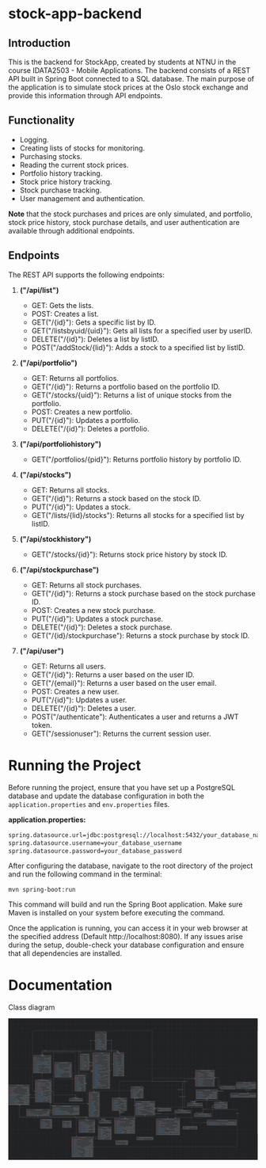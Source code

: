 # stock-app-backend

## Introduction
This is the backend for StockApp, created by students at NTNU in the course IDATA2503 - Mobile Applications. The backend consists of a REST API built in Spring Boot connected to a SQL database. The main purpose of the application is to simulate stock prices at the Oslo stock exchange and provide this information through API endpoints.

## Functionality
- Logging.
- Creating lists of stocks for monitoring.
- Purchasing stocks.
- Reading the current stock prices.
- Portfolio history tracking.
- Stock price history tracking.
- Stock purchase tracking.
- User management and authentication.

**Note** that the stock purchases and prices are only simulated, and portfolio, stock price history, stock purchase details, and user authentication are available through additional endpoints.

## Endpoints
The REST API supports the following endpoints:

1. **("/api/list")**
   - GET: Gets the lists.
   - POST: Creates a list.
   - GET("/{id}"): Gets a specific list by ID.
   - GET("/listsbyuid/{uid}"): Gets all lists for a specified user by userID.
   - DELETE("/{id}"): Deletes a list by listID.
   - POST("/addStock/{lid}"): Adds a stock to a specified list by listID.

2. **("/api/portfolio")**
   - GET: Returns all portfolios.
   - GET("/{id}"): Returns a portfolio based on the portfolio ID.
   - GET("/stocks/{uid}"): Returns a list of unique stocks from the portfolio.
   - POST: Creates a new portfolio.
   - PUT("/{id}"): Updates a portfolio.
   - DELETE("/{id}"): Deletes a portfolio.

3. **("/api/portfoliohistory")**
   - GET("/portfolios/{pid}"): Returns portfolio history by portfolio ID.

4. **("/api/stocks")**
   - GET: Returns all stocks.
   - GET("/{id}"): Returns a stock based on the stock ID.
   - PUT("/{id}"): Updates a stock.
   - GET("/lists/{lid}/stocks"): Returns all stocks for a specified list by listID.

5. **("/api/stockhistory")**
   - GET("/stocks/{id}"): Returns stock price history by stock ID.

6. **("/api/stockpurchase")**
   - GET: Returns all stock purchases.
   - GET("/{id}"): Returns a stock purchase based on the stock purchase ID.
   - POST: Creates a new stock purchase.
   - PUT("/{id}"): Updates a stock purchase.
   - DELETE("/{id}"): Deletes a stock purchase.
   - GET("/{id}/stockpurchase"): Returns a stock purchase by stock ID.

7. **("/api/user")**
   - GET: Returns all users.
   - GET("/{id}"): Returns a user based on the user ID.
   - GET("/{email}"): Returns a user based on the user email.
   - POST: Creates a new user.
   - PUT("/{id}"): Updates a user.
   - DELETE("/{id}"): Deletes a user.
   - POST("/authenticate"): Authenticates a user and returns a JWT token.
   - GET("/sessionuser"): Returns the current session user.


# Running the Project

Before running the project, ensure that you have set up a PostgreSQL database and update the database configuration in both the `application.properties` and `env.properties` files.

**application.properties:**
```properties
spring.datasource.url=jdbc:postgresql://localhost:5432/your_database_name
spring.datasource.username=your_database_username
spring.datasource.password=your_database_password
```

After configuring the database, navigate to the root directory of the project and run the following command in the terminal:
```shell
mvn spring-boot:run
```
This command will build and run the Spring Boot application. Make sure Maven is installed on your system before executing the command.

Once the application is running, you can access it in your web browser at the specified address (Default http://localhost:8080). If any issues arise during the setup, double-check your database configuration and ensure that all dependencies are installed.

# Documentation 
Class diagram

![Class diagram](classDiagram.png)
